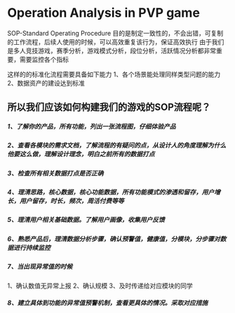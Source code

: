 # Operation Analysis in PVP game

SOP-Standard Operating Procedure
目的是制定一致性的，不会出错，可复制的工作流程，后续人使用的时候，可以高效重复该行为，保证高效执行
由于我们是多人竞技游戏，赛季分析，游戏模式分析，段位分析，活跃情况分析都非常重要，需要监控各个指标

这样的的标准化流程需要具备如下能力
1、各个场景能处理同样类型问题的能力
2、数据资产的建设达到标准

## 所以我们应该如何构建我们的游戏的SOP流程呢？

##### 1、了解你的产品，所有功能，列出一张流程图，仔细体验产品
##### 2、查看各模块的需求文档，了解流程的有疑问的点，从设计人的角度理解为什么他要这么做，理解设计理念，明白之前所有的数据打点
##### 3、检查所有相关数据打点是否正确
##### 4、理清思路，核心数据，核心功能数据，所有功能模式的渗透和留存，用户增长，用户留存，时长，频次，周活付费等等
##### 5、理清用户相关基础数据。了解用户画像，收集用户反馈
##### 6、熟悉产品后，理清数据分析步骤，确认预警值，健康值，分模块，分步骤对数据进行持续监控
##### 7、当出现异常值的时候
  1、确认数值无异常上报
  2、确认规模
  3、及时传递给对应模块的同学

##### 8、建立具体到功能的异常值预警机制，查看更具体的情况。采取对应措施
